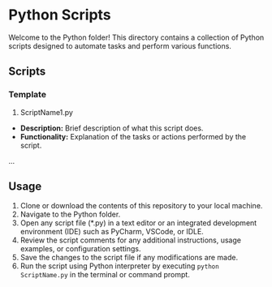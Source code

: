 # Python Scripts

Welcome to the Python folder! This directory contains a collection of Python scripts designed to automate tasks and perform various functions.

## Scripts

### Template 

 1. ScriptName1.py

- **Description:** Brief description of what this script does.
- **Functionality:** Explanation of the tasks or actions performed by the script.


...

## Usage

1. Clone or download the contents of this repository to your local machine.
2. Navigate to the Python folder.
3. Open any script file (*.py) in a text editor or an integrated development environment (IDE) such as PyCharm, VSCode, or IDLE.
4. Review the script comments for any additional instructions, usage examples, or configuration settings.
5. Save the changes to the script file if any modifications are made.
6. Run the script using Python interpreter by executing `python ScriptName.py` in the terminal or command prompt.
